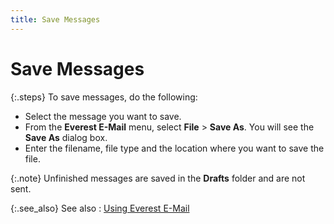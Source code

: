 ```yaml
---
title: Save Messages
---
```


# Save Messages


{:.steps}
To save messages, do the following:

- Select the  message you want to save.
- From the **Everest E-Mail** menu, select **File**  > **Save As**. You will see the  **Save As** dialog box.
- Enter the filename,  file type and the location where you want to save the file.



{:.note}
Unfinished messages are saved in the **Drafts** folder and are not sent.


{:.see_also}
See also
: [Using Everest  E-Mail]({{site.eml_baseurl}}/use-everest-e-mail/using_everest_e_mail.html)
